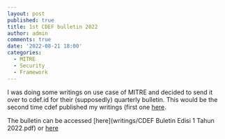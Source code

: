 ```yaml
---
layout: post
published: true
title: 1st CDEF bulletin 2022
author: admin
comments: true
date: '2022-08-21 18:00'
categories:
  - MITRE
  - Security
  - Framework
---
```


I was doing some writings on use case of MITRE and decided to send it over to cdef.id for their (supposedly) quarterly bulletin.
This would be the second time cdef published my writings (first one [here](https://aldosimon.com/the-fault-in-our-shell/).

The bulletin can be accessed [here](writings/CDEF Buletin Edisi 1 Tahun 2022.pdf) or [here](https://cdef.id/cdef-buletin-edisi-1-2022/)
